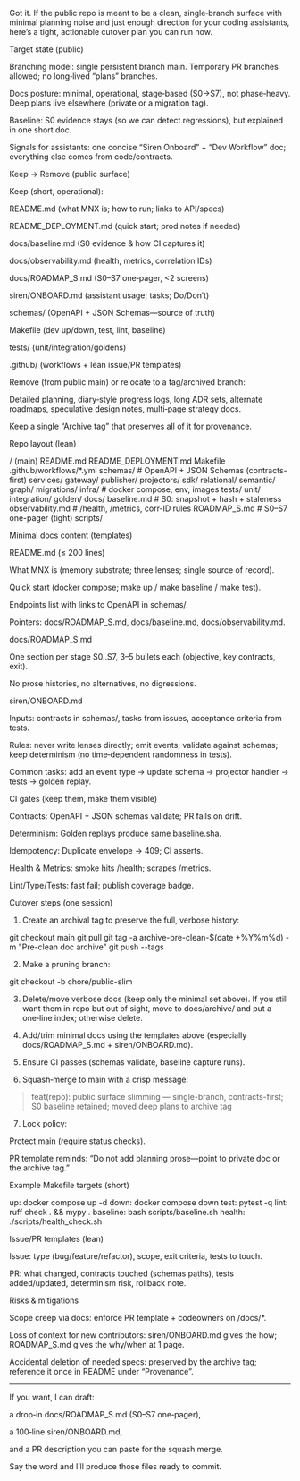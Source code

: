 Got it. If the public repo is meant to be a clean, single‑branch surface with minimal planning noise and just enough direction for your coding assistants, here’s a tight, actionable cutover plan you can run now.

Target state (public)

Branching model: single persistent branch main. Temporary PR branches allowed; no long‑lived “plans” branches.

Docs posture: minimal, operational, stage‑based (S0→S7), not phase‑heavy. Deep plans live elsewhere (private or a migration tag).

Baseline: S0 evidence stays (so we can detect regressions), but explained in one short doc.

Signals for assistants: one concise “Siren Onboard” + “Dev Workflow” doc; everything else comes from code/contracts.


Keep → Remove (public surface)

Keep (short, operational):

README.md (what MNX is; how to run; links to API/specs)

README_DEPLOYMENT.md (quick start; prod notes if needed)

docs/baseline.md (S0 evidence & how CI captures it)

docs/observability.md (health, metrics, correlation IDs)

docs/ROADMAP_S.md (S0–S7 one‑pager, <2 screens)

siren/ONBOARD.md (assistant usage; tasks; Do/Don’t)

schemas/ (OpenAPI + JSON Schemas—source of truth)

Makefile (dev up/down, test, lint, baseline)

tests/ (unit/integration/goldens)

.github/ (workflows + lean issue/PR templates)


Remove (from public main) or relocate to a tag/archived branch:

Detailed planning, diary‑style progress logs, long ADR sets, alternate roadmaps, speculative design notes, multi‑page strategy docs.

Keep a single “Archive tag” that preserves all of it for provenance.


Repo layout (lean)

/ (main)
  README.md
  README_DEPLOYMENT.md
  Makefile
  .github/workflows/*.yml
  schemas/            # OpenAPI + JSON Schemas (contracts-first)
  services/
    gateway/
    publisher/
  projectors/
    sdk/
    relational/
    semantic/
    graph/
  migrations/
  infra/              # docker compose, env, images
  tests/
    unit/
    integration/
    golden/
  docs/
    baseline.md       # S0: snapshot + hash + staleness
    observability.md  # /health, /metrics, corr-ID rules
    ROADMAP_S.md      # S0–S7 one-pager (tight)
  scripts/

Minimal docs content (templates)

README.md (≤ 200 lines)

What MNX is (memory substrate; three lenses; single source of record).

Quick start (docker compose; make up / make baseline / make test).

Endpoints list with links to OpenAPI in schemas/.

Pointers: docs/ROADMAP_S.md, docs/baseline.md, docs/observability.md.


docs/ROADMAP_S.md

One section per stage S0..S7, 3–5 bullets each (objective, key contracts, exit).

No prose histories, no alternatives, no digressions.


siren/ONBOARD.md

Inputs: contracts in schemas/, tasks from issues, acceptance criteria from tests.

Rules: never write lenses directly; emit events; validate against schemas; keep determinism (no time‑dependent randomness in tests).

Common tasks: add an event type → update schema → projector handler → tests → golden replay.


CI gates (keep them, make them visible)

Contracts: OpenAPI + JSON schemas validate; PR fails on drift.

Determinism: Golden replays produce same baseline.sha.

Idempotency: Duplicate envelope → 409; CI asserts.

Health & Metrics: smoke hits /health; scrapes /metrics.

Lint/Type/Tests: fast fail; publish coverage badge.


Cutover steps (one session)

1. Create an archival tag to preserve the full, verbose history:

git checkout main
git pull
git tag -a archive-pre-clean-$(date +%Y%m%d) -m "Pre-clean doc archive"
git push --tags


2. Make a pruning branch:

git checkout -b chore/public-slim


3. Delete/move verbose docs (keep only the minimal set above). If you still want them in‑repo but out of sight, move to docs/archive/ and put a one‑line index; otherwise delete.


4. Add/trim minimal docs using the templates above (especially docs/ROADMAP_S.md + siren/ONBOARD.md).


5. Ensure CI passes (schemas validate, baseline capture runs).


6. Squash‑merge to main with a crisp message:

> feat(repo): public surface slimming — single-branch, contracts-first; S0 baseline retained; moved deep plans to archive tag




7. Lock policy:

Protect main (require status checks).

PR template reminds: “Do not add planning prose—point to private doc or the archive tag.”




Example Makefile targets (short)

up:        docker compose up -d
down:      docker compose down
test:      pytest -q
lint:      ruff check . && mypy .
baseline:  bash scripts/baseline.sh
health:    ./scripts/health_check.sh

Issue/PR templates (lean)

Issue: type (bug/feature/refactor), scope, exit criteria, tests to touch.

PR: what changed, contracts touched (schemas paths), tests added/updated, determinism risk, rollback note.


Risks & mitigations

Scope creep via docs: enforce PR template + codeowners on /docs/*.

Loss of context for new contributors: siren/ONBOARD.md gives the how; ROADMAP_S.md gives the why/when at 1 page.

Accidental deletion of needed specs: preserved by the archive tag; reference it once in README under “Provenance”.



---

If you want, I can draft:

a drop‑in docs/ROADMAP_S.md (S0–S7 one‑pager),

a 100‑line siren/ONBOARD.md,

and a PR description you can paste for the squash merge.


Say the word and I’ll produce those files ready to commit.

